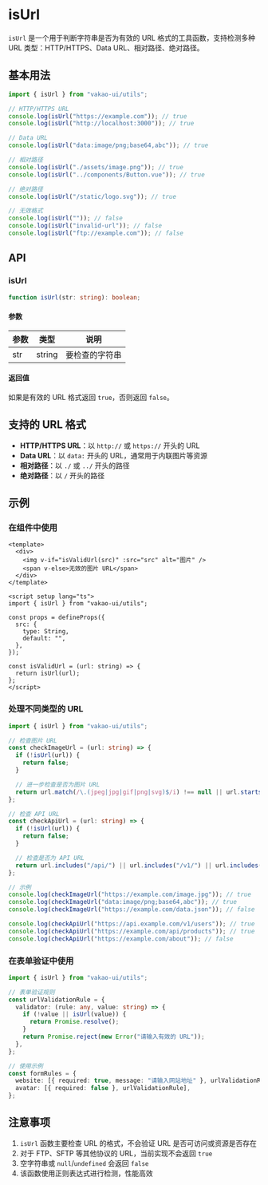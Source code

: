 # isUrl

`isUrl` 是一个用于判断字符串是否为有效的 URL 格式的工具函数，支持检测多种 URL 类型：HTTP/HTTPS、Data URL、相对路径、绝对路径。

## 基本用法

```ts
import { isUrl } from "vakao-ui/utils";

// HTTP/HTTPS URL
console.log(isUrl("https://example.com")); // true
console.log(isUrl("http://localhost:3000")); // true

// Data URL
console.log(isUrl("data:image/png;base64,abc")); // true

// 相对路径
console.log(isUrl("./assets/image.png")); // true
console.log(isUrl("../components/Button.vue")); // true

// 绝对路径
console.log(isUrl("/static/logo.svg")); // true

// 无效格式
console.log(isUrl("")); // false
console.log(isUrl("invalid-url")); // false
console.log(isUrl("ftp://example.com")); // false
```

## API

### isUrl

```ts
function isUrl(str: string): boolean;
```

#### 参数

| 参数 | 类型   | 说明           |
| ---- | ------ | -------------- |
| str  | string | 要检查的字符串 |

#### 返回值

如果是有效的 URL 格式返回 `true`，否则返回 `false`。

## 支持的 URL 格式

- **HTTP/HTTPS URL**：以 `http://` 或 `https://` 开头的 URL
- **Data URL**：以 `data:` 开头的 URL，通常用于内联图片等资源
- **相对路径**：以 `./` 或 `../` 开头的路径
- **绝对路径**：以 `/` 开头的路径

## 示例

### 在组件中使用

```vue
<template>
  <div>
    <img v-if="isValidUrl(src)" :src="src" alt="图片" />
    <span v-else>无效的图片 URL</span>
  </div>
</template>

<script setup lang="ts">
import { isUrl } from "vakao-ui/utils";

const props = defineProps({
  src: {
    type: String,
    default: "",
  },
});

const isValidUrl = (url: string) => {
  return isUrl(url);
};
</script>
```

### 处理不同类型的 URL

```ts
import { isUrl } from "vakao-ui/utils";

// 检查图片 URL
const checkImageUrl = (url: string) => {
  if (!isUrl(url)) {
    return false;
  }

  // 进一步检查是否为图片 URL
  return url.match(/\.(jpeg|jpg|gif|png|svg)$/i) !== null || url.startsWith("data:image/");
};

// 检查 API URL
const checkApiUrl = (url: string) => {
  if (!isUrl(url)) {
    return false;
  }

  // 检查是否为 API URL
  return url.includes("/api/") || url.includes("/v1/") || url.includes("/v2/");
};

// 示例
console.log(checkImageUrl("https://example.com/image.jpg")); // true
console.log(checkImageUrl("data:image/png;base64,abc")); // true
console.log(checkImageUrl("https://example.com/data.json")); // false

console.log(checkApiUrl("https://api.example.com/v1/users")); // true
console.log(checkApiUrl("https://example.com/api/products")); // true
console.log(checkApiUrl("https://example.com/about")); // false
```

### 在表单验证中使用

```ts
import { isUrl } from "vakao-ui/utils";

// 表单验证规则
const urlValidationRule = {
  validator: (rule: any, value: string) => {
    if (!value || isUrl(value)) {
      return Promise.resolve();
    }
    return Promise.reject(new Error("请输入有效的 URL"));
  },
};

// 使用示例
const formRules = {
  website: [{ required: true, message: "请输入网站地址" }, urlValidationRule],
  avatar: [{ required: false }, urlValidationRule],
};
```

## 注意事项

1. `isUrl` 函数主要检查 URL 的格式，不会验证 URL 是否可访问或资源是否存在
2. 对于 FTP、SFTP 等其他协议的 URL，当前实现不会返回 `true`
3. 空字符串或 `null`/`undefined` 会返回 `false`
4. 该函数使用正则表达式进行检测，性能高效

